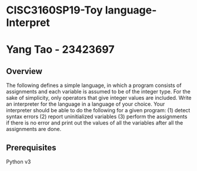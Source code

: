 # CISC3160SP19-Toy language-Interpret
# Yang Tao - 23423697
## Overview
The following defines a simple language, in which a program consists of assignments and each variable is assumed to be of the integer type. For the sake of simplicity, only operators that give integer values are included. Write an interpreter for the language in a language of your choice. Your interpreter should be able to do the following for a given program:
 (1) detect syntax errors
 (2) report uninitialized variables
 (3) perform the assignments if there is no error and print out the values of all the variables after all the assignments are done.
 ## Prerequisites
 Python v3 
